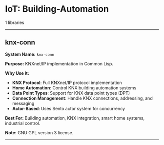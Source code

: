 # IoT: Building-Automation

1 libraries

---

## knx-conn

**System Name:** `knx-conn`

**Purpose:** KNXnet/IP implementation in Common Lisp.

**Why Use It:**
- **KNX Protocol**: Full KNXnet/IP protocol implementation
- **Home Automation**: Control KNX building automation systems
- **Data Point Types**: Support for KNX data point types (DPT)
- **Connection Management**: Handle KNX connections, addressing, and messaging
- **Actor-Based**: Uses Sento actor system for concurrency

**Best For:** Building automation, KNX integration, smart home systems, industrial control.

**Note:** GNU GPL version 3 license.

---


